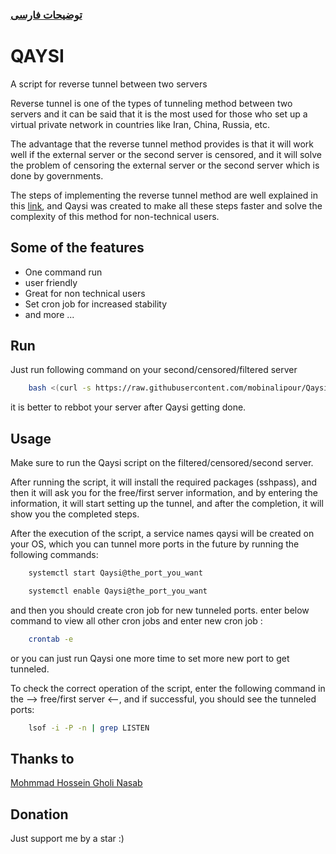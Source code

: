 ###                                                                                                 [توضیحات فارسی](https://github.com/mobinalipour/Qaysi/README-fa.md)
# QAYSI

A script for reverse tunnel between two servers

Reverse tunnel is one of the types of tunneling method between two servers and it can be said that it is the most used for those who set up a virtual private network in countries like Iran, China, Russia, etc.

The advantage that the reverse tunnel method provides is that it will work well if the external server or the second server is censored, and it will solve the problem of censoring the external server or the second server which is done by governments.

The steps of implementing the reverse tunnel method are well explained in this [link](https://github.com/slayer76/Remote-SSH-Tunnel-Farsi), and Qaysi was created to make all these steps faster and solve the complexity of this method for non-technical users.
## Some of the features

- One command run
- user friendly
- Great for non technical users
- Set cron job for increased stability
- and more ...

## Run

Just run following command on your second/censored/filtered server

```bash
    bash <(curl -s https://raw.githubusercontent.com/mobinalipour/Qaysi/main/Qaysi.sh)
```
it is better to rebbot your server after Qaysi getting done.
    
## Usage

Make sure to run the Qaysi script on the filtered/censored/second server.

After running the script, it will install the required packages (sshpass), and then it will ask you for the free/first server information, and by entering the information, it will start setting up the tunnel, and after the completion, it will show you the completed steps.

After the execution of the script, a service names qaysi will be created on your OS, which you can tunnel more ports in the future by running the following commands:

``` bash
    systemctl start Qaysi@the_port_you_want
```
``` bash
    systemctl enable Qaysi@the_port_you_want
```

and then you should create cron job for new tunneled ports. enter below command to view all other cron jobs and enter new cron job :
```bash
    crontab -e
```

or you can just run Qaysi one more time to set more new port to get tunneled.

To check the correct operation of the script, enter the following command in the --> free/first server <--, and if successful, you should see the tunneled ports:

```bash
    lsof -i -P -n | grep LISTEN
```

## Thanks to
[Mohmmad Hossein Gholi Nasab](https://github.com/slayer76/Remote-SSH-Tunnel-Farsi)


## Donation

Just support me by a star :)
